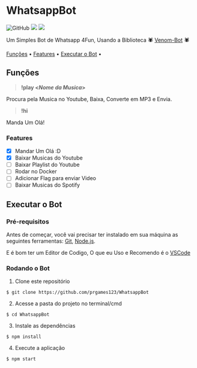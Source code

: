 # WhatsappBot
![GitHub](https://img.shields.io/github/license/prgames123/WhatsappBot)
![](https://img.shields.io/github/last-commit/prgames123/WhatsappBot)
![](https://img.shields.io/github/languages/top/prgames123/WhatsappBot)

Um Simples Bot de Whatsapp 4Fun, Usando a Biblioteca 🕷 [Venom-Bot](https://github.com/orkestral/venom/) 🕷

<p align="left">
 <a href="#Funções">Funções</a> •
 <a href="#Features">Features</a> • 
 <a href="#executar-o-bot">Executar o Bot</a> • 
</p>

## Funções

> **!play <_Nome da Musica_>**

Procura pela Musica no Youtube, Baixa, Converte em MP3 e Envia.
  
> **!hi**

Manda Um Olá!

### Features

- [x] Mandar Um Olá :D
- [x] Baixar Musicas do Youtube
- [ ] Baixar Playlist do Youtube
- [ ] Rodar no Docker
- [ ] Adicionar Flag para enviar Video 
- [ ] Baixar Musicas do Spotify

## Executar o Bot

### Pré-requisitos

Antes de começar, você vai precisar ter instalado em sua máquina as seguintes ferramentas:
[Git](https://git-scm.com), [Node.js](https://nodejs.org/en/). 

E é bom ter um Editor de Codigo, O que eu Uso e Recomendo é o [VSCode](https://code.visualstudio.com/)

### Rodando o Bot

1. Clone este repositório
```
$ git clone https://github.com/prgames123/WhatsappBot
```

2. Acesse a pasta do projeto no terminal/cmd
```
$ cd WhatsappBot
```

3. Instale as dependências
```
$ npm install
```

4. Execute a aplicação
```
$ npm start
```


